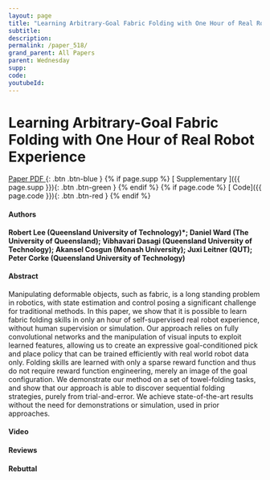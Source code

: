 ```yaml
---
layout: page
title: "Learning Arbitrary-Goal Fabric Folding with One Hour of Real Robot Experience"
subtitle: 
description:
permalink: /paper_518/
grand_parent: All Papers
parent: Wednesday
supp: 
code: 
youtubeId: 
---
```


# Learning Arbitrary-Goal Fabric Folding with One Hour of Real Robot Experience

[<i class="fa fa-file-text-o" aria-hidden="true"></i> Paper PDF ](https://drive.google.com/file/d/1-yrBea9Ra9sYOEjG8iDQXgzqvB97u-vK/view){: .btn .btn-blue } {% if page.supp %} [<i class="fa fa-file-text-o" aria-hidden="true"></i> Supplementary ]({{ page.supp }}){: .btn .btn-green } {% endif %} {% if page.code %} [<i class="fa fa-github" aria-hidden="true"></i> Code]({{ page.code }}){: .btn .btn-red }
{% endif %}

#### Authors
**Robert Lee (Queensland University of Technology)*; Daniel Ward (The University of Queensland); Vibhavari Dasagi (Queensland University of Technology); Akansel Cosgun (Monash University); Juxi Leitner (QUT); Peter Corke (Queensland University of Technology)**

#### Abstract
Manipulating deformable objects, such as fabric, is a long standing problem in robotics, with state estimation and control posing a significant challenge for traditional methods. In this paper, we show that it is possible to learn fabric folding skills in only an hour of self-supervised real robot experience, without human supervision or simulation. Our approach relies on fully convolutional networks and the manipulation of visual inputs to exploit learned features, allowing us to create an expressive goal-conditioned pick and place policy that can be trained efficiently with real world robot data only. Folding skills are learned with only a sparse reward function and thus do not require reward function engineering, merely an image of the goal configuration. We demonstrate our method on a set of towel-folding tasks, and show that our approach is able to discover sequential folding strategies, purely from trial-and-error. We achieve state-of-the-art results without the need for demonstrations or simulation, used in prior approaches.

#### Video 

#### Reviews

#### Rebuttal

